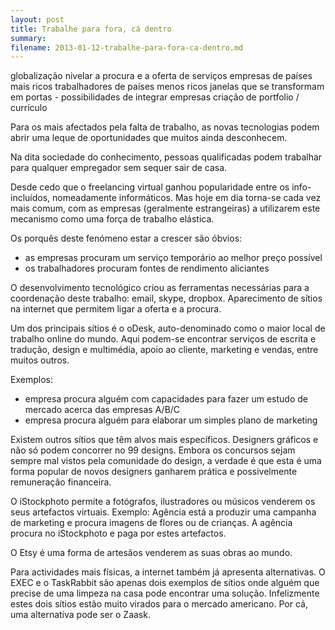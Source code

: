 ```yaml
---
layout: post
title: Trabalhe para fora, cá dentro
summary:
filename: 2013-01-12-trabalhe-para-fora-ca-dentro.md
---
```


globalização
nivelar a procura e a oferta de serviços
empresas de países mais ricos
trabalhadores de países menos ricos
janelas que se transformam em portas - possibilidades de integrar empresas
criação de portfolio / currículo



Para os mais afectados pela falta de trabalho, as novas tecnologias podem abrir uma leque de oportunidades que muitos ainda desconhecem.

Na dita sociedade do conhecimento, pessoas qualificadas podem trabalhar para qualquer empregador sem sequer sair de casa.

Desde cedo que o freelancing virtual ganhou popularidade entre os info-incluídos, nomeadamente informáticos. Mas hoje em dia torna-se cada vez mais comum, com as empresas (geralmente estrangeiras) a utilizarem este mecanismo como uma força de trabalho elástica.

Os porquês deste fenómeno estar a crescer são óbvios:
- as empresas procuram um serviço temporário ao melhor preço possível
- os trabalhadores procuram fontes de rendimento aliciantes

O desenvolvimento tecnológico criou as ferramentas necessárias para a coordenação deste trabalho: email, skype, dropbox.
Aparecimento de sítios na internet que permitem ligar a oferta e a procura.

Um dos principais sítios é o oDesk, auto-denominado como o maior local de trabalho online do mundo. Aqui podem-se encontrar serviços de escrita e tradução, design e multimédia, apoio ao cliente, marketing e vendas, entre muitos outros.

Exemplos:
- empresa procura alguém com capacidades para fazer um estudo de mercado acerca das empresas A/B/C
- empresa procura alguém para elaborar um simples plano de marketing

Existem outros sítios que têm alvos mais específicos.
Designers gráficos e não só podem concorrer no 99 designs. Embora os concursos sejam sempre mal vistos pela comunidade do design, a verdade é que esta é uma forma popular de novos designers ganharem prática e possivelmente remuneração financeira.

O iStockphoto permite a fotógrafos, ilustradores ou músicos venderem os seus artefactos virtuais.
Exemplo: Agência está a produzir uma campanha de marketing e procura imagens de flores ou de crianças. A agência procura no iStockphoto e paga por estes artefactos.

O Etsy é uma forma de artesãos venderem as suas obras ao mundo.


Para actividades mais físicas, a internet também já apresenta alternativas. O EXEC e o TaskRabbit são apenas dois exemplos de sítios onde alguém que precise de uma limpeza na casa pode encontrar uma solução. Infelizmente estes dois sítios estão muito virados para o mercado americano. Por cá, uma alternativa pode ser o Zaask.



